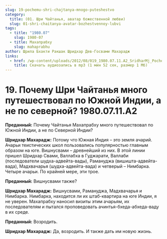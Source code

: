 ```yaml
---
slug: 19-pochemu-shri-chajtanya-mnogo-puteshestvo
category:
  title: (01. Шри Чайтанья, аватар божественной любви)
  slug: 01-shri-chaitanya-avatar-bozhestvennoy-lubvi
tags:
  - title: "1980.07"
    slug: 1980-07
  - title: Махапрабху
    slug: mahaprabhu
author: Шрила Бхакти Ракшак Шридхар Дев-Госвами Махарадж
links:
  - href: /wp-content/uploads/2012/08/019_1980.07.11.A2_SridharMj_Pochemu_Shri_Chaitanya_mnogo_puteshestvoval_po_Yujnoy_Indii.mp3
    title: Скачать аудиозапись в mp3 (1 мин 52 сек, размер 1 Мб)
---
```


# 19. Почему Шри Чайтанья много путешествовал по Южной Индии, а не по северной? 1980.07.11.A2

**Преданный:** Почему Чайтанья Махапрабху много путешествовал по Южной Индии, а не по Северной Индии?

**Шридхар Махарадж:** Потому что Южная Индия – это земля ачарий. Ачарьи теистических школ пользовались популярностью главным образом на юге. Вишнусвами – древнейший из них. В этой линии пришел Шридхар Свами, Валлабха в Гуджарати, Валлаби (последователи шудха-адвейта-вады), Рамануджа (вишишта-адвейта-вада), Мадхвачарья (шудха-адвейта-вада) и четверый – Нимбарка. Четыре ачарьи. По крайней мере, эти трое.

**Преданный:** Вишнусвами также?

**Шридхар Махарадж:** Вишнусвами, Рамануджа, Мадхвачарья и Нимбарка. Нимбарка, находится ли их штаб-квартира на юге Индии, я не уверен. Махапрабху наносил визиты этим ачарьям, их последователям и пытался проповедовать ачинтья-бхеда-абхеда-ваду в их среде.

**Преданный:** Возродить.

**Шридхар Махарадж:** Да, возродить. И также дать им новую жизнь.

